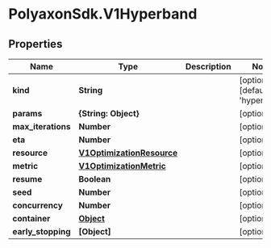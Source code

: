 # PolyaxonSdk.V1Hyperband

## Properties

Name | Type | Description | Notes
------------ | ------------- | ------------- | -------------
**kind** | **String** |  | [optional] [default to &#39;hyperband&#39;]
**params** | **{String: Object}** |  | [optional] 
**max_iterations** | **Number** |  | [optional] 
**eta** | **Number** |  | [optional] 
**resource** | [**V1OptimizationResource**](V1OptimizationResource.md) |  | [optional] 
**metric** | [**V1OptimizationMetric**](V1OptimizationMetric.md) |  | [optional] 
**resume** | **Boolean** |  | [optional] 
**seed** | **Number** |  | [optional] 
**concurrency** | **Number** |  | [optional] 
**container** | [**Object**](.md) |  | [optional] 
**early_stopping** | **[Object]** |  | [optional] 


